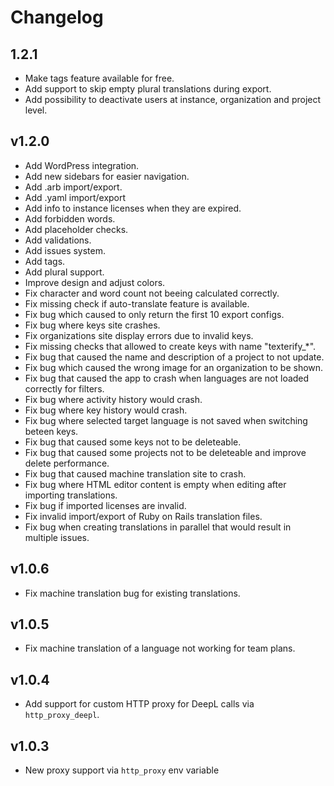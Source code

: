 # Changelog

## 1.2.1

- Make tags feature available for free.
- Add support to skip empty plural translations during export.
- Add possibility to deactivate users at instance, organization and project level.

## v1.2.0

- Add WordPress integration.
- Add new sidebars for easier navigation.
- Add .arb import/export.
- Add .yaml import/export
- Add info to instance licenses when they are expired.
- Add forbidden words.
- Add placeholder checks.
- Add validations.
- Add issues system.
- Add tags.
- Add plural support.
- Improve design and adjust colors.
- Fix character and word count not beeing calculated correctly.
- Fix missing check if auto-translate feature is available.
- Fix bug which caused to only return the first 10 export configs.
- Fix bug where keys site crashes.
- Fix organizations site display errors due to invalid keys.
- Fix missing checks that allowed to create keys with name "texterify_*".
- Fix bug that caused the name and description of a project to not update.
- Fix bug which caused the wrong image for an organization to be shown.
- Fix bug that caused the app to crash when languages are not loaded correctly for filters.
- Fix bug where activity history would crash.
- Fix bug where key history would crash.
- Fix bug where selected target language is not saved when switching beteen keys.
- Fix bug that caused some keys not to be deleteable.
- Fix bug that caused some projects not to be deleteable and improve delete performance.
- Fix bug that caused machine translation site to crash.
- Fix bug where HTML editor content is empty when editing after importing translations.
- Fix bug if imported licenses are invalid.
- Fix invalid import/export of Ruby on Rails translation files.
- Fix bug when creating translations in parallel that would result in multiple issues.

## v1.0.6

- Fix machine translation bug for existing translations.

## v1.0.5

- Fix machine translation of a language not working for team plans.

## v1.0.4

- Add support for custom HTTP proxy for DeepL calls via `http_proxy_deepl`.

## v1.0.3

- New proxy support via `http_proxy` env variable
